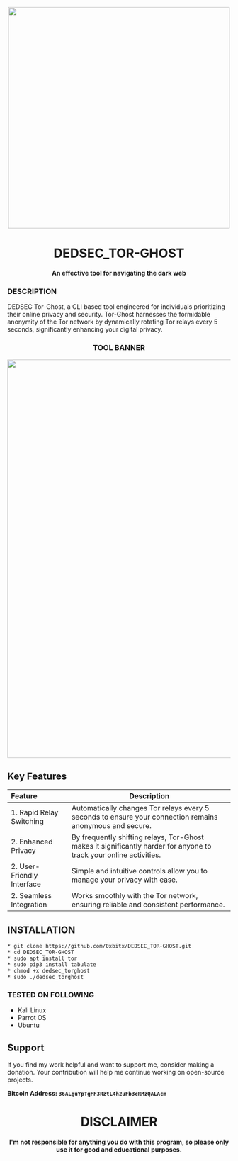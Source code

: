 
<p align="center">
<img src="https://foresiet.com/static/cm/assets/images/solution/30.png", width="500", height="500">
</p>

<h1 align="center"> DEDSEC_TOR-GHOST
</h1>

<p align="center">
  <b>An effective tool for navigating the dark web</b>
</p>

### DESCRIPTION
DEDSEC Tor-Ghost, a CLI based tool engineered for individuals prioritizing their online privacy and security. Tor-Ghost harnesses the formidable anonymity of the Tor network by dynamically rotating Tor relays every 5 seconds, significantly enhancing your digital privacy.

<h3 align="center"> TOOL BANNER </h3>
<p align="center">
<img src="https://github.com/0xbitx/DEDSEC_TOR-GHOST/assets/74537225/a2c64e5e-b6b0-4975-8085-8f19d6cec0de", width="900", height="900">
</p>

## Key Features

| Feature | Description                |
| :-------- | ------------------------- |
| 1. Rapid Relay Switching | Automatically changes Tor relays every 5 seconds to ensure your connection remains anonymous and secure. |
| 2. Enhanced Privacy |  By frequently shifting relays, Tor-Ghost makes it significantly harder for anyone to track your online activities. |
| 2.  User-Friendly Interface | Simple and intuitive controls allow you to manage your privacy with ease. |
| 2. Seamless Integration |Works smoothly with the Tor network, ensuring reliable and consistent performance. |

## INSTALLATION 
    * git clone https://github.com/0xbitx/DEDSEC_TOR-GHOST.git
    * cd DEDSEC_TOR-GHOST
    * sudo apt install tor
    * sudo pip3 install tabulate
    * chmod +x dedsec_torghost
    * sudo ./dedsec_torghost

### TESTED ON FOLLOWING
* Kali Linux 
* Parrot OS 
* Ubuntu

## Support

If you find my work helpful and want to support me, consider making a donation. Your contribution will help me continue working on open-source projects.

**Bitcoin Address: `36ALguYpTgFF3RztL4h2uFb3cRMzQALAcm`**

<h1 align="center"> DISCLAIMER </h1>

<h4 align="center">I'm not responsible for anything you do with this program, so please only use it for good and educational purposes. </h4>
